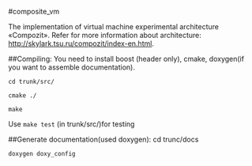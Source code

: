 #composite_vm


The implementation of virtual machine experimental architecture «Compozit». 
Refer for more information about architecture: http://skylark.tsu.ru/compozit/index-en.html.



##Compiling:
You need to install boost (header only), cmake, doxygen(if you want to assemble documentation).

	cd trunk/src/ 

	cmake ./ 

	make 


Use `make test` (in trunk/src/)for testing


##Generate documentation(used doxygen):
	cd trunc/docs

	doxygen doxy_config
